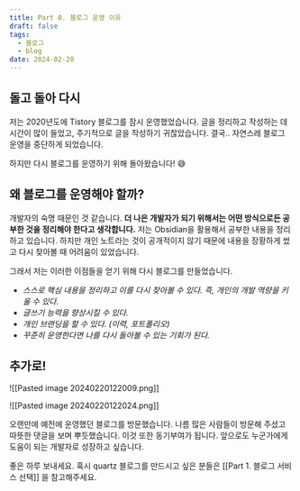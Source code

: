 ```yaml
---
title: Part 0. 블로그 운영 이유
draft: false
tags:
  - 블로그
  - blog
date: 2024-02-20
---
```


## 돌고 돌아 다시

저는 2020년도에 Tistory 블로그를 잠시 운영했었습니다.
글을 정리하고 작성하는 데 시간이 많이 들었고, 주기적으로 글을 작성하기 귀찮았습니다. 결국.. 자연스레 블로그 운영을 중단하게 되었습니다.

하지만 다시 블로그를 운영하기 위해 돌아왔습니다! 😅

## 왜 블로그를 운영해야 할까?

개발자의 숙명 때문인 것 같습니다. **더 나은 개발자가 되기 위해서는 어떤 방식으로든 공부한 것을 정리해야 한다고 생각합니다.** 저는 Obsidian을 활용해서 공부한 내용을 정리하고 있습니다. 하지만 개인 노트라는 것이 공개적이지 않기 때문에 내용을 장황하게 썼고 다시 찾아볼 때 어려움이 있었습니다.

그래서 저는 이러한 이점들을 얻기 위해 다시 블로그를 만들었습니다.

- _스스로 핵심 내용을 정리하고 이를 다시 찾아볼 수 있다. 즉, 개인의 개발 역량을 키울 수 있다._
- _글쓰기 능력을 향상시킬 수 있다._
- _개인 브랜딩을 할 수 있다. (이력, 포트폴리오)_
- _꾸준히 운영한다면 나를 다시 돌아볼 수 있는 기회가 된다._

## 추가로!

![[Pasted image 20240220122009.png]]

![[Pasted image 20240220122024.png]]

오랜만에 예전에 운영했던 블로그를 방문했습니다. 나름 많은 사람들이 방문해 주셨고 따뜻한 댓글을 보며 뿌듯했습니다. 이것 또한 동기부여가 됩니다. 앞으로도 누군가에게 도움이 되는 개발자로 성장하고 싶습니다.

좋은 하루 보내세요. 혹시 quartz 블로그를 만드시고 싶은 분들은 [[Part 1. 블로그 서비스 선택]] 을 참고해주세요.
